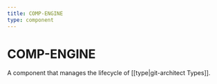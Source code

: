 ```yaml
---
title: COMP-ENGINE
type: component
---
```


# COMP-ENGINE

A component that manages the lifecycle of [[type|git-architect Types]].

